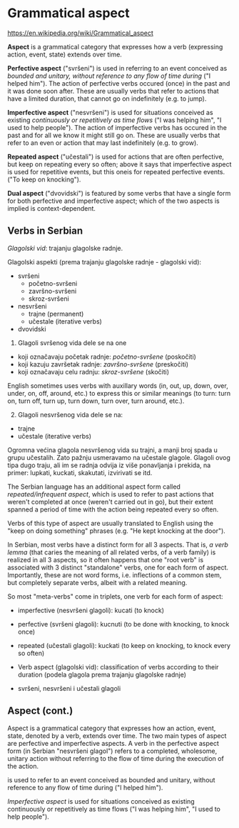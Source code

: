 # Grammatical aspect

https://en.wikipedia.org/wiki/Grammatical_aspect

**Aspect** is a grammatical category that expresses how a verb (expressing action, event, state) extends over time.

**Perfective aspect** ("svršeni") is used in referring to an event conceived as *bounded and unitary, without reference to any flow of time during* ("I helped him"). The action of perfective verbs occured (once) in the past and it was done soon after. These are usually verbs that refer to actions that have a limited duration, that cannot go on indefinitely (e.g. to jump).

**Imperfective aspect** ("nesvršeni") is used for situations conceived as existing *continuously or repetitively as time flows* ("I was helping him", "I used to help people"). The action of imperfective verbs has occured in the past and for all we know it might still go on. These are usually verbs that refer to an even or action that may last indefinitely (e.g. to grow).

**Repeated aspect** ("učestali") is used for actions that are often perfective, but keep on repeating every so often; above it says that imperfective aspect is used for repetitive events, but this oneis for repeated perfective events. ("To keep on knocking").

**Dual aspect** ("dvovidski") is featured by some verbs that have a single form for both perfective and imperfective aspect; which of the two aspects is implied is context-dependent.

## Verbs in Serbian

*Glagolski vid*: trajanju glagolske radnje.

Glagolski aspekti (prema trajanju glagolske radnje - glagolski vid):
- svršeni
  - početno-svršeni
  - završno-svršeni
  - skroz-svršeni
- nesvršeni
  - trajne (permanent)
  - učestale (iterative verbs)
- dvovidski


1. Glagoli svršenog vida dele se na one
  - koji označavaju početak radnje: *početno-svršene* (poskočiti)
  - koji kazuju završetak radnje: *završno-svršene* (preskočiti)
  - koji označavaju celu radnju: *skroz-svršene* (skočiti)

English sometimes uses verbs with auxillary words (in, out, up, down, over, under, on, off, around, etc.) to express this or similar meanings (to turn: turn on, turn off, turn up, turn down, turn over, turn around, etc.).


2. Glagoli nesvršenog vida dele se na:
  - trajne
  - učestale (iterative verbs)

Ogromna većina glagola nesvršenog vida su trajni, a manji broj spada u grupu učestalih. Zato pažnju usmeravamo na učestale glagole. Glagoli ovog tipa dugo traju, ali im se radnja odvija iz više ponavljanja i prekida, na primer: lupkati, kuckati, skakutati, izvirivati se itd.




The Serbian language has an additional aspect form called *repeated/infrequent aspect*, which is used to refer to past actions that weren't completed at once (weren't carried out in go), but their extent spanned a period of time with the action being repeated every so often.

Verbs of this type of aspect are usually translated to English using the "keep on doing something" phrases (e.g. "He kept knocking at the door").

In Serbian, most verbs have a distinct form for all 3 aspects. That is, *a verb lemma* (that caries the meaning of all related verbs, of a verb family) is realized in all 3 aspects, so it often happens that one "root verb" is associated with 3 distinct "standalone" verbs, one for each form of aspect. Importantly, these are not word forms, i.e. inflections of a common stem, but completely separate verbs, albeit with a related meaning.

So most "meta-verbs" come in triplets, one verb for each form of aspect:
- imperfective (nesvršeni glagoli): 
  kucati (to knock)
- perfective (svršeni glagoli): 
  kucnuti (to be done with knocking, to knock once)
- repeated (učestali glagoli): 
  kuckati (to keep on knocking, to knock every so often)


- Verb aspect (glagolski vid): classification of verbs according to their duration (podela glagola prema trajanju glagolske radnje)
- svršeni, nesvršeni i učestali glagoli



## Aspect (cont.)

Aspect is a grammatical category that expresses how an action, event, state, denoted by a verb, extends over time. The two main types of aspect are perfective and imperfective aspects. A verb in the perfective aspect form (in Serbian "nesvršeni glagol") refers to a completed, wholesome, unitary action without referring to the flow of time during the execution of the action.

is used to refer to an event conceived as bounded and unitary, without reference to any flow of time during ("I helped him"). 

*Imperfective aspect* is used for situations conceived as existing continuously or repetitively as time flows ("I was helping him", "I used to help people").
